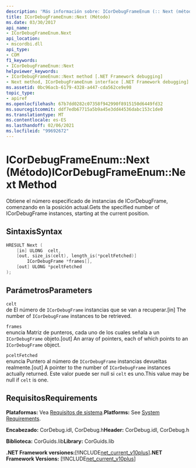 ```yaml
---
description: 'Más información sobre: ICorDebugFrameEnum (:: Next (método)'
title: ICorDebugFrameEnum::Next (Método)
ms.date: 03/30/2017
api_name:
- ICorDebugFrameEnum.Next
api_location:
- mscordbi.dll
api_type:
- COM
f1_keywords:
- ICorDebugFrameEnum::Next
helpviewer_keywords:
- ICorDebugFrameEnum::Next method [.NET Framework debugging]
- Next method, ICorDebugFrameEnum interface [.NET Framework debugging]
ms.assetid: 0bc96acb-6179-4328-a447-cda562ce9e98
topic_type:
- apiref
ms.openlocfilehash: 67b7dd0282c07358f942990f8915150d6449fd32
ms.sourcegitcommit: ddf7edb67715a5b9a45e3dd44536dabc153c1de0
ms.translationtype: MT
ms.contentlocale: es-ES
ms.lasthandoff: 02/06/2021
ms.locfileid: "99692672"
---
```

# <a name="icordebugframeenumnext-method"></a><span data-ttu-id="74406-103">ICorDebugFrameEnum::Next (Método)</span><span class="sxs-lookup"><span data-stu-id="74406-103">ICorDebugFrameEnum::Next Method</span></span>

<span data-ttu-id="74406-104">Obtiene el número especificado de instancias de ICorDebugFrame, comenzando en la posición actual.</span><span class="sxs-lookup"><span data-stu-id="74406-104">Gets the specified number of ICorDebugFrame instances, starting at the current position.</span></span>  
  
## <a name="syntax"></a><span data-ttu-id="74406-105">Sintaxis</span><span class="sxs-lookup"><span data-stu-id="74406-105">Syntax</span></span>  
  
```cpp  
HRESULT Next (  
    [in] ULONG  celt,  
    [out, size_is(celt), length_is(*pceltFetched)]  
        ICorDebugFrame *frames[],  
    [out] ULONG *pceltFetched  
);  
```  
  
## <a name="parameters"></a><span data-ttu-id="74406-106">Parámetros</span><span class="sxs-lookup"><span data-stu-id="74406-106">Parameters</span></span>  

 `celt`  
 <span data-ttu-id="74406-107">de El número de `ICorDebugFrame` instancias que se van a recuperar.</span><span class="sxs-lookup"><span data-stu-id="74406-107">[in] The number of `ICorDebugFrame` instances to be retrieved.</span></span>  
  
 `frames`  
 <span data-ttu-id="74406-108">enuncia Matriz de punteros, cada uno de los cuales señala a un `ICorDebugFrame` objeto.</span><span class="sxs-lookup"><span data-stu-id="74406-108">[out] An array of pointers, each of which points to an `ICorDebugFrame` object.</span></span>  
  
 `pceltFetched`  
 <span data-ttu-id="74406-109">enuncia Puntero al número de `ICorDebugFrame` instancias devueltas realmente.</span><span class="sxs-lookup"><span data-stu-id="74406-109">[out] A pointer to the number of `ICorDebugFrame` instances actually returned.</span></span> <span data-ttu-id="74406-110">Este valor puede ser null si `celt` es uno.</span><span class="sxs-lookup"><span data-stu-id="74406-110">This value may be null if `celt` is one.</span></span>  
  
## <a name="requirements"></a><span data-ttu-id="74406-111">Requisitos</span><span class="sxs-lookup"><span data-stu-id="74406-111">Requirements</span></span>  

 <span data-ttu-id="74406-112">**Plataformas:** Vea [Requisitos de sistema](../../get-started/system-requirements.md).</span><span class="sxs-lookup"><span data-stu-id="74406-112">**Platforms:** See [System Requirements](../../get-started/system-requirements.md).</span></span>  
  
 <span data-ttu-id="74406-113">**Encabezado:** CorDebug.idl, CorDebug.h</span><span class="sxs-lookup"><span data-stu-id="74406-113">**Header:** CorDebug.idl, CorDebug.h</span></span>  
  
 <span data-ttu-id="74406-114">**Biblioteca:** CorGuids.lib</span><span class="sxs-lookup"><span data-stu-id="74406-114">**Library:** CorGuids.lib</span></span>  
  
 <span data-ttu-id="74406-115">**.NET Framework versiones:**[!INCLUDE[net_current_v10plus](../../../../includes/net-current-v10plus-md.md)]</span><span class="sxs-lookup"><span data-stu-id="74406-115">**.NET Framework Versions:** [!INCLUDE[net_current_v10plus](../../../../includes/net-current-v10plus-md.md)]</span></span>
